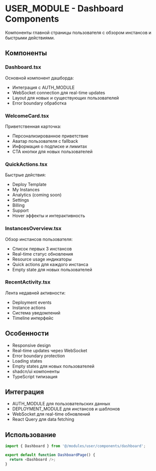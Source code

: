 # USER_MODULE - Dashboard Components

Компоненты главной страницы пользователя с обзором инстансов и быстрыми действиями.

## Компоненты

### Dashboard.tsx
Основной компонент дашборда:
- Интеграция с AUTH_MODULE
- WebSocket connection для real-time updates
- Layout для новых и существующих пользователей
- Error boundary обработка

### WelcomeCard.tsx
Приветственная карточка:
- Персонализированное приветствие
- Аватар пользователя с fallback
- Информация о подписке и лимитах
- CTA кнопки для новых пользователей

### QuickActions.tsx
Быстрые действия:
- Deploy Template
- My Instances
- Analytics (coming soon)
- Settings
- Billing
- Support
- Hover эффекты и интерактивность

### InstancesOverview.tsx
Обзор инстансов пользователя:
- Список первых 3 инстансов
- Real-time статус обновления
- Resource usage индикаторы
- Quick actions для каждого инстанса
- Empty state для новых пользователей

### RecentActivity.tsx
Лента недавней активности:
- Deployment events
- Instance actions
- Система уведомлений
- Timeline интерфейс

## Особенности

- Responsive design
- Real-time updates через WebSocket
- Error boundary protection
- Loading states
- Empty states для новых пользователей
- shadcn/ui компоненты
- TypeScript типизация

## Интеграция

- AUTH_MODULE для пользовательских данных
- DEPLOYMENT_MODULE для инстансов и шаблонов
- WebSocket для real-time обновлений
- React Query для data fetching

## Использование

```typescript
import { Dashboard } from '@/modules/user/components/dashboard';

export default function DashboardPage() {
  return <Dashboard />;
}
```